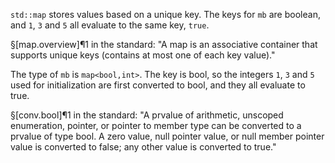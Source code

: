`std::map` stores values based on a unique key. The keys for `mb` are boolean, and `1`, `3` and `5` all evaluate to the same key, `true`.

§[map.overview]¶1 in the standard:
"A map is an associative container that supports unique keys (contains at most one of each key value)."

The type of `mb` is `map<bool,int>`. The key is bool, so the integers `1`, `3` and `5` used for initialization are first converted to bool, and they all evaluate to true.

§[conv.bool]¶1 in the standard:
"A prvalue of arithmetic, unscoped enumeration, pointer, or pointer to member type can be converted to a prvalue of type bool. A zero value, null pointer value, or null member pointer value is converted to false; any other value is converted to true."

